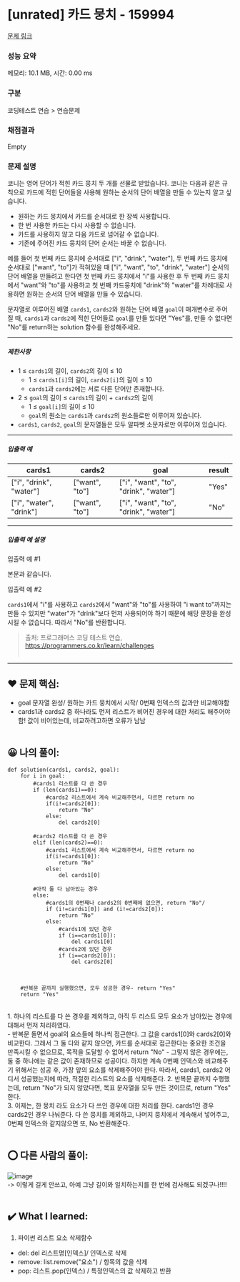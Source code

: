# [unrated] 카드 뭉치 - 159994 

[문제 링크](https://school.programmers.co.kr/learn/courses/30/lessons/159994) 

### 성능 요약

메모리: 10.1 MB, 시간: 0.00 ms

### 구분

코딩테스트 연습 > 연습문제

### 채점결과

Empty

### 문제 설명

<p>코니는 영어 단어가 적힌 카드 뭉치 두 개를 선물로 받았습니다. 코니는 다음과 같은 규칙으로 카드에 적힌 단어들을 사용해 원하는 순서의 단어 배열을 만들 수 있는지 알고 싶습니다.</p>

<ul>
<li>원하는 카드 뭉치에서 카드를 순서대로 한 장씩 사용합니다.</li>
<li>한 번 사용한 카드는 다시 사용할 수 없습니다.</li>
<li>카드를 사용하지 않고 다음 카드로 넘어갈 수 없습니다.</li>
<li>기존에 주어진 카드 뭉치의 단어 순서는 바꿀 수 없습니다.</li>
</ul>

<p>예를 들어 첫 번째 카드 뭉치에 순서대로 ["i", "drink", "water"], 두 번째 카드 뭉치에 순서대로 ["want", "to"]가 적혀있을 때 ["i", "want", "to", "drink", "water"] 순서의 단어 배열을 만들려고 한다면 첫 번째 카드 뭉치에서 "i"를 사용한 후 두 번째 카드 뭉치에서 "want"와 "to"를 사용하고 첫 번째 카드뭉치에 "drink"와 "water"를 차례대로 사용하면 원하는 순서의 단어 배열을 만들 수 있습니다.</p>

<p>문자열로 이루어진 배열 <code>cards1</code>, <code>cards2</code>와 원하는 단어 배열&nbsp;<code>goal</code>이 매개변수로 주어질 때, <code>cards1</code>과 <code>cards2</code>에 적힌 단어들로 <code>goal</code>를 만들 있다면 "Yes"를, 만들 수 없다면 "No"를 return하는 solution 함수를 완성해주세요.</p>

<hr>

<h5>제한사항</h5>

<ul>
<li>1 ≤ <code>cards1</code>의 길이, <code>cards2</code>의 길이 ≤ 10

<ul>
<li>1 ≤ <code>cards1[i]</code>의 길이, <code>cards2[i]</code>의 길이 ≤ 10</li>
<li><code>cards1</code>과 <code>cards2</code>에는 서로 다른 단어만 존재합니다.</li>
</ul></li>
<li>2 ≤ <code>goal</code>의 길이 ≤ <code>cards1</code>의 길이 + <code>cards2</code>의 길이

<ul>
<li>1 ≤ <code>goal[i]</code>의 길이 ≤ 10</li>
<li><code>goal</code>의 원소는 <code>cards1</code>과 <code>cards2</code>의 원소들로만 이루어져 있습니다.</li>
</ul></li>
<li><code>cards1</code>, <code>cards2</code>, <code>goal</code>의 문자열들은 모두 알파벳 소문자로만 이루어져 있습니다.</li>
</ul>

<hr>

<h5>입출력 예</h5>
<table class="table">
        <thead><tr>
<th>cards1</th>
<th>cards2</th>
<th>goal</th>
<th>result</th>
</tr>
</thead>
        <tbody><tr>
<td>["i", "drink", "water"]</td>
<td>["want", "to"]</td>
<td>["i", "want", "to", "drink", "water"]</td>
<td>"Yes"</td>
</tr>
<tr>
<td>["i", "water", "drink"]</td>
<td>["want", "to"]</td>
<td>["i", "want", "to", "drink", "water"]</td>
<td>"No"</td>
</tr>
</tbody>
      </table>
<hr>

<h5>입출력 예 설명</h5>

<p>입출력 예 #1</p>

<p>본문과 같습니다.</p>

<p>입출력 예 #2</p>

<p><code>cards1</code>에서 "i"를 사용하고 <code>cards2</code>에서 "want"와 "to"를 사용하여 "i want to"까지는 만들 수 있지만 "water"가 "drink"보다 먼저 사용되어야 하기 때문에 해당 문장을 완성시킬 수 없습니다. 따라서 "No"를 반환합니다.</p>


> 출처: 프로그래머스 코딩 테스트 연습, https://programmers.co.kr/learn/challenges <br><br>

<hr>

## ❤️ 문제 핵심: <br>
- goal 문자열 완성/ 원하는 카드 뭉치에서 시작/ 0번째 인덱스의 값과만 비교해야함<br>
- cards1과 cards2 중 하나라도 먼저 리스트가 비어진 경우에 대한 처리도 해주어야 함! 값이 비어있는데, 비교하려고하면 오류가 남남<br><br>

## 😀 나의 풀이: <br>
```
def solution(cards1, cards2, goal):
    for i in goal:
        #cards1 리스트를 다 쓴 경우
        if (len(cards1)==0):
            #cards2 리스트에서 계속 비교해주면서, 다르면 return no
            if(i!=cards2[0]):
                return "No"
            else:
                del cards2[0]

        #cards2 리스트를 다 쓴 경우
        elif (len(cards2)==0):
            #cards1 리스트에서 계속 비교해주면서, 다르면 return no
            if(i!=cards1[0]):
                return "No"
            else:
                del cards1[0]

        #아직 둘 다 남아있는 경우 
        else:
            #cards1의 0번째나 cards2의 0번째에 없으면, return "No"/ 
            if (i!=cards1[0]) and (i!=cards2[0]):
                return "No"      
            else:
                #cards1에 있던 경우
                if (i==cards1[0]):
                    del cards1[0]
                #cards2에 있던 경우 
                if (i==cards2[0]):
                    del cards2[0]



    #반복문 끝까지 실행했으면, 모두 성공한 경우- return "Yes"
    return "Yes"
```
<br>
1. 하나의 리스트를 다 쓴 경우를 제외하고, 아직 두 리스트 모두 요소가 남아있는 경우에 대해서 먼저 처리하였다. <br>
- 반복문 돌면서 goal의 요소들에 하나씩 접근한다. 그 값을 cards1[0]와 cards2[0]와 비교한다. 그래서 그 둘 다와 같지 않으면, 카드를 순서대로 접근한다는 중요한 조건을 만족시킬 수 없으므로, 목적을 도달할 수 없어서 return "No"
- 그렇지 않은 경우에는, 둘 중 하나에는 같은 값이 존재하므로 성공이다. 하지만 계속 0번째 인덱스와 비교해주기 위해서는 성공 후, 가장 앞의 요소를 삭제해주어야 한다. 따라서, cards1, cards2 어디서 성공했는지에 따라, 적절한 리스트의 요소를 삭제해준다. 
2. 반복문 끝까지 수행했는데, return "No"가 되지 않았다면, 목표 문자열을 모두 만든 것이므로, return "Yes" 한다. <br>
3. 이제는, 한 뭉치 라도 요소가 다 쓰인 경우에 대한 처리를 한다. cards1인 경우 cards2인 경우 나눠준다. 다 쓴 뭉치를 제외하고, 나머지 뭉치에서 계속해서 넣어주고, 0번째 인덱스와 같지않으면 또, No 반환해준다. <br><br>

## ⭕ 다른 사람의 풀이: <br>
![image](https://user-images.githubusercontent.com/70849122/236111259-bd655ca5-86d9-4e81-9b61-3f7a1f2724ca.png) <br>
-> 이렇게 길게 안쓰고, 아예 그냥 길이와 일치하는지를 한 번에 검사해도 되겠구나!!!!<br><br>

## ✔️ What I learned: <br>
1. 파이썬 리스트 요소 삭제함수
- del: del 리스트명[인덱스]/ 인덱스로 삭제 <br>
- remove: list.remove("요소") / 항목의 값을 삭제 <br>
- pop: 리스트.pop(인덱스) / 특정인덱스의 값 삭제하고 반환 <br>
